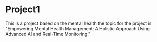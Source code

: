 # Project1
This is a project based on the mental health
the topic for the project is "Empowering Mental Health Management: A Holistic 
Approach Using Advanced AI and Real-Time Monitoring."
